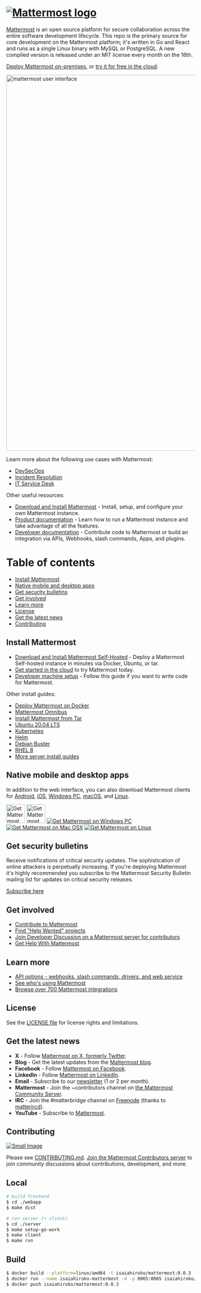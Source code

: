 # [![Mattermost logo](https://user-images.githubusercontent.com/7205829/137170381-fe86eef0-bccc-4fdd-8e92-b258884ebdd7.png)](https://mattermost.com)

[Mattermost](https://mattermost.com) is an open source platform for secure collaboration across the entire software development lifecycle. This repo is the primary source for core development on the Mattermost platform; it's written in Go and React and runs as a single Linux binary with MySQL or PostgreSQL. A new compiled version is released under an MIT license every month on the 16th.

[Deploy Mattermost on-premises](https://mattermost.com/deploy/?utm_source=github-mattermost-server-readme), or [try it for free in the cloud](https://mattermost.com/sign-up/?utm_source=github-mattermost-server-readme).

<img width="1006" alt="mattermost user interface" src="https://user-images.githubusercontent.com/7205829/136107976-7a894c9e-290a-490d-8501-e5fdbfc3785a.png">

Learn more about the following use cases with Mattermost:

-   [DevSecOps](https://mattermost.com/solutions/use-cases/devops/?utm_source=github-mattermost-server-readme)
-   [Incident Resolution](https://mattermost.com/solutions/use-cases/incident-resolution/?utm_source=github-mattermost-server-readme)
-   [IT Service Desk](https://mattermost.com/solutions/use-cases/it-service-desk/?utm_source=github-mattermost-server-readme)

Other useful resources:

-   [Download and Install Mattermost](https://docs.mattermost.com/guides/deployment.html) - Install, setup, and configure your own Mattermost instance.
-   [Product documentation](https://docs.mattermost.com/) - Learn how to run a Mattermost instance and take advantage of all the features.
-   [Developer documentation](https://developers.mattermost.com/) - Contribute code to Mattermost or build an integration via APIs, Webhooks, slash commands, Apps, and plugins.

# Table of contents

-   [Install Mattermost](#install-mattermost)
-   [Native mobile and desktop apps](#native-mobile-and-desktop-apps)
-   [Get security bulletins](#get-security-bulletins)
-   [Get involved](#get-involved)
-   [Learn more](#learn-more)
-   [License](#license)
-   [Get the latest news](#get-the-latest-news)
-   [Contributing](#contributing)

## Install Mattermost

-   [Download and Install Mattermost Self-Hosted](https://docs.mattermost.com/guides/deployment.html) - Deploy a Mattermost Self-hosted instance in minutes via Docker, Ubuntu, or tar.
-   [Get started in the cloud](https://mattermost.com/sign-up/?utm_source=github-mattermost-server-readme) to try Mattermost today.
-   [Developer machine setup](https://developers.mattermost.com/contribute/server/developer-setup) - Follow this guide if you want to write code for Mattermost.

Other install guides:

-   [Deploy Mattermost on Docker](https://docs.mattermost.com/install/install-docker.html)
-   [Mattermost Omnibus](https://docs.mattermost.com/install/installing-mattermost-omnibus.html)
-   [Install Mattermost from Tar](https://docs.mattermost.com/install/install-tar.html)
-   [Ubuntu 20.04 LTS](https://docs.mattermost.com/install/installing-ubuntu-2004-LTS.html)
-   [Kubernetes](https://docs.mattermost.com/install/install-kubernetes.html)
-   [Helm](https://docs.mattermost.com/install/install-kubernetes.html#installing-the-operators-via-helm)
-   [Debian Buster](https://docs.mattermost.com/install/install-debian.html)
-   [RHEL 8](https://docs.mattermost.com/install/install-rhel-8.html)
-   [More server install guides](https://docs.mattermost.com/guides/deployment.html)

## Native mobile and desktop apps

In addition to the web interface, you can also download Mattermost clients for [Android](https://mattermost.com/pl/android-app/), [iOS](https://mattermost.com/pl/ios-app/), [Windows PC](https://docs.mattermost.com/install/desktop-app-install.html#windows-10-windows-8-1), [macOS](https://docs.mattermost.com/install/desktop-app-install.html#macos-10-9), and [Linux](https://docs.mattermost.com/install/desktop-app-install.html#linux).

[<img src="https://user-images.githubusercontent.com/30978331/272826427-6200c98f-7319-42c3-86d4-0b33ae99e01a.png" alt="Get Mattermost on Google Play" height="50px"/>](https://mattermost.com/pl/android-app/) [<img src="https://developer.apple.com/assets/elements/badges/download-on-the-app-store.svg" alt="Get Mattermost on the App Store" height="50px"/>](https://itunes.apple.com/us/app/mattermost/id1257222717?mt=8) [![Get Mattermost on Windows PC](https://user-images.githubusercontent.com/33878967/33095357-39cab8d2-ceb8-11e7-89a6-67dccc571ca3.png)](https://docs.mattermost.com/install/desktop.html#windows-10-windows-8-1-windows-7) [![Get Mattermost on Mac OSX](https://user-images.githubusercontent.com/33878967/33095355-39a36f2a-ceb8-11e7-9b33-73d4f6d5d6c1.png)](https://docs.mattermost.com/install/desktop.html#macos-10-9) [![Get Mattermost on Linux](https://user-images.githubusercontent.com/33878967/33095354-3990e256-ceb8-11e7-965d-b00a16e578de.png)](https://docs.mattermost.com/install/desktop.html#linux)

## Get security bulletins

Receive notifications of critical security updates. The sophistication of online attackers is perpetually increasing. If you're deploying Mattermost it's highly recommended you subscribe to the Mattermost Security Bulletin mailing list for updates on critical security releases.

[Subscribe here](https://mattermost.com/security-updates/#sign-up)

## Get involved

-   [Contribute to Mattermost](https://handbook.mattermost.com/contributors/contributors/ways-to-contribute)
-   [Find "Help Wanted" projects](https://github.com/mattermost/mattermost-server/issues?page=1&q=is%3Aissue+is%3Aopen+%22Help+Wanted%22&utf8=%E2%9C%93)
-   [Join Developer Discussion on a Mattermost server for contributors](https://community.mattermost.com/signup_user_complete/?id=f1924a8db44ff3bb41c96424cdc20676)
-   [Get Help With Mattermost](https://docs.mattermost.com/guides/get-help.html)

## Learn more

-   [API options - webhooks, slash commands, drivers, and web service](https://api.mattermost.com/)
-   [See who's using Mattermost](https://mattermost.com/customers/)
-   [Browse over 700 Mattermost integrations](https://mattermost.com/marketplace/)

## License

See the [LICENSE file](LICENSE.txt) for license rights and limitations.

## Get the latest news

-   **X** - Follow [Mattermost on X, formerly Twitter](https://twitter.com/mattermost).
-   **Blog** - Get the latest updates from the [Mattermost blog](https://mattermost.com/blog/).
-   **Facebook** - Follow [Mattermost on Facebook](https://www.facebook.com/MattermostHQ).
-   **LinkedIn** - Follow [Mattermost on LinkedIn](https://www.linkedin.com/company/mattermost/).
-   **Email** - Subscribe to our [newsletter](https://mattermost.us11.list-manage.com/subscribe?u=6cdba22349ae374e188e7ab8e&id=2add1c8034) (1 or 2 per month).
-   **Mattermost** - Join the ~contributors channel on [the Mattermost Community Server](https://community.mattermost.com).
-   **IRC** - Join the #matterbridge channel on [Freenode](https://freenode.net/) (thanks to [matterircd](https://github.com/42wim/matterircd)).
-   **YouTube** - Subscribe to [Mattermost](https://www.youtube.com/@MattermostHQ).

## Contributing

[![Small Image](https://img.shields.io/badge/Contribute%20with-Gitpod-908a85?logo=gitpod)](https://gitpod.io/#https://github.com/mattermost/mattermost)

Please see [CONTRIBUTING.md](./CONTRIBUTING.md).
[Join the Mattermost Contributors server](https://community.mattermost.com/signup_user_complete/?id=codoy5s743rq5mk18i7u5ksz7e) to join community discussions about contributions, development, and more.

## Local

```bash
# build frontend
$ cd ./webapp
$ make dist

# run server (+ client)
$ cd ./server
$ make setup-go-work
$ make client
$ make run
```

## Build

```bash
$ docker build --platform=linux/amd64 -t isaiahiroko/mattermost:0.0.3 .
$ docker run --name isaiahiroko-mattermost -d -p 8065:8065 isaiahiroko/mattermost:0.0.3
$ docker push isaiahiroko/mattermost:0.0.3
```
